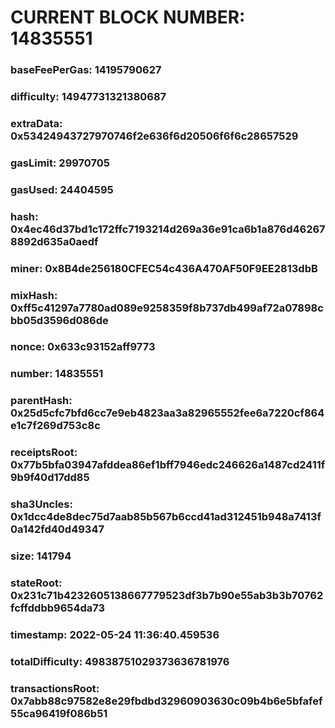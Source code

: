 # CURRENT BLOCK NUMBER: 14835551

### baseFeePerGas: 14195790627
### difficulty: 14947731321380687
### extraData: 0x53424943727970746f2e636f6d20506f6f6c28657529
### gasLimit: 29970705
### gasUsed: 24404595
### hash: 0x4ec46d37bd1c172ffc7193214d269a36e91ca6b1a876d462678892d635a0aedf
### miner: 0x8B4de256180CFEC54c436A470AF50F9EE2813dbB
### mixHash: 0xff5c41297a7780ad089e9258359f8b737db499af72a07898cbb05d3596d086de
### nonce: 0x633c93152aff9773
### number: 14835551
### parentHash: 0x25d5cfc7bfd6cc7e9eb4823aa3a82965552fee6a7220cf864e1c7f269d753c8c
### receiptsRoot: 0x77b5bfa03947afddea86ef1bff7946edc246626a1487cd2411f9b9f40d17dd85
### sha3Uncles: 0x1dcc4de8dec75d7aab85b567b6ccd41ad312451b948a7413f0a142fd40d49347
### size: 141794
### stateRoot: 0x231c71b4232605138667779523df3b7b90e55ab3b3b70762fcffddbb9654da73
### timestamp: 2022-05-24 11:36:40.459536
### totalDifficulty: 49838751029373636781976
### transactionsRoot: 0x7abb88c97582e8e29fbdbd32960903630c09b4b6e5bfafef55ca96419f086b51
